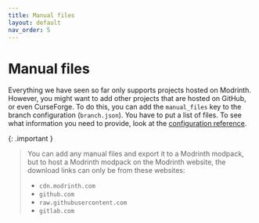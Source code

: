 ```yaml
---
title: Manual files
layout: default
nav_order: 5
---
```


# Manual files

Everything we have seen so far only supports projects hosted on Modrinth. However, you might want to add other
projects that are hosted on GitHub, or even CurseForge. To do this, you can add the `manual_files` key to the branch
configuration (`branch.json`). You have to put a list of files.
To see what information you need to provide, look at the [configuration reference](configuration-reference.html#file-object).

{: .important }
> You can add any manual files and export it to a Modrinth modpack, but to host a Modrinth modpack on the Modrinth
> website, the download links can only be from these websites:
> - `cdn.modrinth.com`
> - `github.com`
> - `raw.githubusercontent.com`
> - `gitlab.com`